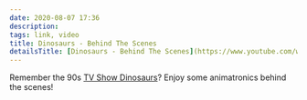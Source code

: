 ```yaml
---
date: 2020-08-07 17:36
description:
tags: link, video
title: Dinosaurs - Behind The Scenes
detailsTitle: [Dinosaurs - Behind The Scenes](https://www.youtube.com/watch?v=R2k5RvUnMTc)
---
```


Remember the 90s <a href="https://en.wikipedia.org/wiki/Dinosaurs_(TV_series)">TV Show Dinosaurs</a>? Enjoy some animatronics behind the scenes!

